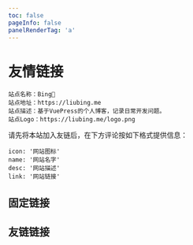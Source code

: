 ```yaml
---
toc: false
pageInfo: false
panelRenderTag: 'a'
---
```


# 友情链接

```
站点名称：Bing🐣
站点地址：https://liubing.me
站点描述：基于VuePress的个人博客，记录日常开发问题。
站点Logo：https://liubing.me/logo.png
```

请先将本站加入友链后，在下方评论按如下格式提供信息：

```
icon: '网站图标'
name: '网站名字'
desc: '网站描述'
link: '网站链接'
```

## 固定链接

<ProjectPanel :projects="fixedLinks" />

## 友链链接

<ProjectPanel :projects="friendLinks" />

<script setup lang="ts">
  import fixedLinks from '@friends/fixedLinks'
  import friendLinks from '@friends/friendLinks'
</script>
